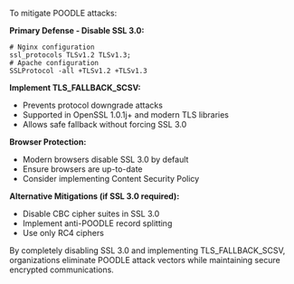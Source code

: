 To mitigate POODLE attacks:

**Primary Defense - Disable SSL 3.0:**

```nginx
# Nginx configuration
ssl_protocols TLSv1.2 TLSv1.3;
# Apache configuration
SSLProtocol -all +TLSv1.2 +TLSv1.3
```

**Implement TLS_FALLBACK_SCSV:**

* Prevents protocol downgrade attacks
* Supported in OpenSSL 1.0.1j+ and modern TLS libraries
* Allows safe fallback without forcing SSL 3.0

**Browser Protection:**

* Modern browsers disable SSL 3.0 by default
* Ensure browsers are up-to-date
* Consider implementing Content Security Policy

**Alternative Mitigations (if SSL 3.0 required):**

* Disable CBC cipher suites in SSL 3.0
* Implement anti-POODLE record splitting
* Use only RC4 ciphers

By completely disabling SSL 3.0 and implementing TLS_FALLBACK_SCSV, organizations eliminate POODLE attack vectors while maintaining secure encrypted communications.